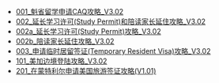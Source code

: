 <ul>
<li><a href = "../001_CAQ_V3.02/001_CAQ_V3.02.htm">001_魁省留学申请CAQ攻略_V3.02</a></li>
<li><a href = "../002_SP_VR_V3.02/002_SP_VR_V3.02.htm">002_延长学习许可(Study Permit)和陪读家长延住攻略_V3.02</a></li>
<li><a href = "../002a_SP_V3.02/002a_SP_V3.02.htm">002a_延长学习许可(Study Permit)攻略_V3.02</a></li>
<li><a href = "../002b_VR_V3.02/002b_VR_V3.02.htm">002b_陪读家长延住攻略_V3.02</a></li>
<li><a href = "../003_SV_V3.02/003_SV_V3.02.htm">003_申请临时居留签证(Temporary Resident Visa)攻略_V3.02</a></li>
<li><a href = "../101_Landing_V3.02/101_Landing_V3.02.htm">101_美加边境登陆攻略_V3.02</a></li>
<li><a href = "../201_USV_V1.01/201_USV_V1.01.htm">201_在蒙特利尔申请美国旅游签证攻略(V1.01)</a></li>
</ul>
